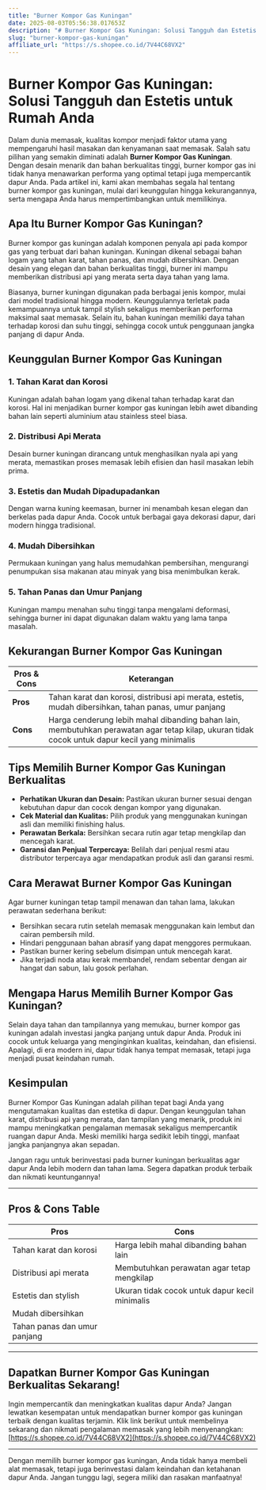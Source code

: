 ```yaml
---
title: "Burner Kompor Gas Kuningan"
date: 2025-08-03T05:56:38.017653Z
description: "# Burner Kompor Gas Kuningan: Solusi Tangguh dan Estetis untuk Rumah Anda..."
slug: "burner-kompor-gas-kuningan"
affiliate_url: "https://s.shopee.co.id/7V44C68VX2"
---
```

# Burner Kompor Gas Kuningan: Solusi Tangguh dan Estetis untuk Rumah Anda

Dalam dunia memasak, kualitas kompor menjadi faktor utama yang mempengaruhi hasil masakan dan kenyamanan saat memasak. Salah satu pilihan yang semakin diminati adalah **Burner Kompor Gas Kuningan**. Dengan desain menarik dan bahan berkualitas tinggi, burner kompor gas ini tidak hanya menawarkan performa yang optimal tetapi juga mempercantik dapur Anda. Pada artikel ini, kami akan membahas segala hal tentang burner kompor gas kuningan, mulai dari keunggulan hingga kekurangannya, serta mengapa Anda harus mempertimbangkan untuk memilikinya.

## Apa Itu Burner Kompor Gas Kuningan?

Burner kompor gas kuningan adalah komponen penyala api pada kompor gas yang terbuat dari bahan kuningan. Kuningan dikenal sebagai bahan logam yang tahan karat, tahan panas, dan mudah dibersihkan. Dengan desain yang elegan dan bahan berkualitas tinggi, burner ini mampu memberikan distribusi api yang merata serta daya tahan yang lama.

Biasanya, burner kuningan digunakan pada berbagai jenis kompor, mulai dari model tradisional hingga modern. Keunggulannya terletak pada kemampuannya untuk tampil stylish sekaligus memberikan performa maksimal saat memasak. Selain itu, bahan kuningan memiliki daya tahan terhadap korosi dan suhu tinggi, sehingga cocok untuk penggunaan jangka panjang di dapur Anda.

## Keunggulan Burner Kompor Gas Kuningan

### 1. Tahan Karat dan Korosi
Kuningan adalah bahan logam yang dikenal tahan terhadap karat dan korosi. Hal ini menjadikan burner kompor gas kuningan lebih awet dibanding bahan lain seperti aluminium atau stainless steel biasa.

### 2. Distribusi Api Merata
Desain burner kuningan dirancang untuk menghasilkan nyala api yang merata, memastikan proses memasak lebih efisien dan hasil masakan lebih prima.

### 3. Estetis dan Mudah Dipadupadankan
Dengan warna kuning keemasan, burner ini menambah kesan elegan dan berkelas pada dapur Anda. Cocok untuk berbagai gaya dekorasi dapur, dari modern hingga tradisional.

### 4. Mudah Dibersihkan
Permukaan kuningan yang halus memudahkan pembersihan, mengurangi penumpukan sisa makanan atau minyak yang bisa menimbulkan kerak.

### 5. Tahan Panas dan Umur Panjang
Kuningan mampu menahan suhu tinggi tanpa mengalami deformasi, sehingga burner ini dapat digunakan dalam waktu yang lama tanpa masalah.

## Kekurangan Burner Kompor Gas Kuningan

| **Pros & Cons** | **Keterangan**                                   |
|------------------|--------------------------------------------------|
| **Pros**        | Tahan karat dan korosi, distribusi api merata, estetis, mudah dibersihkan, tahan panas, umur panjang |
| **Cons**        | Harga cenderung lebih mahal dibanding bahan lain, membutuhkan perawatan agar tetap kilap, ukuran tidak cocok untuk dapur kecil yang minimalis |

## Tips Memilih Burner Kompor Gas Kuningan Berkualitas

- **Perhatikan Ukuran dan Desain:** Pastikan ukuran burner sesuai dengan kebutuhan dapur dan cocok dengan kompor yang digunakan.
- **Cek Material dan Kualitas:** Pilih produk yang menggunakan kuningan asli dan memiliki finishing halus.
- **Perawatan Berkala:** Bersihkan secara rutin agar tetap mengkilap dan mencegah karat.
- **Garansi dan Penjual Terpercaya:** Belilah dari penjual resmi atau distributor terpercaya agar mendapatkan produk asli dan garansi resmi.

## Cara Merawat Burner Kompor Gas Kuningan

Agar burner kuningan tetap tampil menawan dan tahan lama, lakukan perawatan sederhana berikut:

- Bersihkan secara rutin setelah memasak menggunakan kain lembut dan cairan pembersih mild.
- Hindari penggunaan bahan abrasif yang dapat menggores permukaan.
- Pastikan burner kering sebelum disimpan untuk mencegah karat.
- Jika terjadi noda atau kerak membandel, rendam sebentar dengan air hangat dan sabun, lalu gosok perlahan.

## Mengapa Harus Memilih Burner Kompor Gas Kuningan?

Selain daya tahan dan tampilannya yang memukau, burner kompor gas kuningan adalah investasi jangka panjang untuk dapur Anda. Produk ini cocok untuk keluarga yang menginginkan kualitas, keindahan, dan efisiensi. Apalagi, di era modern ini, dapur tidak hanya tempat memasak, tetapi juga menjadi pusat keindahan rumah.

## Kesimpulan

Burner Kompor Gas Kuningan adalah pilihan tepat bagi Anda yang mengutamakan kualitas dan estetika di dapur. Dengan keunggulan tahan karat, distribusi api yang merata, dan tampilan yang menarik, produk ini mampu meningkatkan pengalaman memasak sekaligus mempercantik ruangan dapur Anda. Meski memiliki harga sedikit lebih tinggi, manfaat jangka panjangnya akan sepadan.

Jangan ragu untuk berinvestasi pada burner kuningan berkualitas agar dapur Anda lebih modern dan tahan lama. Segera dapatkan produk terbaik dan nikmati keuntungannya!

---

## Pros & Cons Table

| **Pros** | **Cons** |
| --- | --- |
| Tahan karat dan korosi | Harga lebih mahal dibanding bahan lain |
| Distribusi api merata | Membutuhkan perawatan agar tetap mengkilap |
| Estetis dan stylish | Ukuran tidak cocok untuk dapur kecil minimalis |
| Mudah dibersihkan |  |
| Tahan panas dan umur panjang |  |

---

## Dapatkan Burner Kompor Gas Kuningan Berkualitas Sekarang!

Ingin mempercantik dan meningkatkan kualitas dapur Anda? Jangan lewatkan kesempatan untuk mendapatkan burner kompor gas kuningan terbaik dengan kualitas terjamin. Klik link berikut untuk membelinya sekarang dan nikmati pengalaman memasak yang lebih menyenangkan: [https://s.shopee.co.id/7V44C68VX2](https://s.shopee.co.id/7V44C68VX2)

---

Dengan memilih burner kompor gas kuningan, Anda tidak hanya membeli alat memasak, tetapi juga berinvestasi dalam keindahan dan ketahanan dapur Anda. Jangan tunggu lagi, segera miliki dan rasakan manfaatnya!